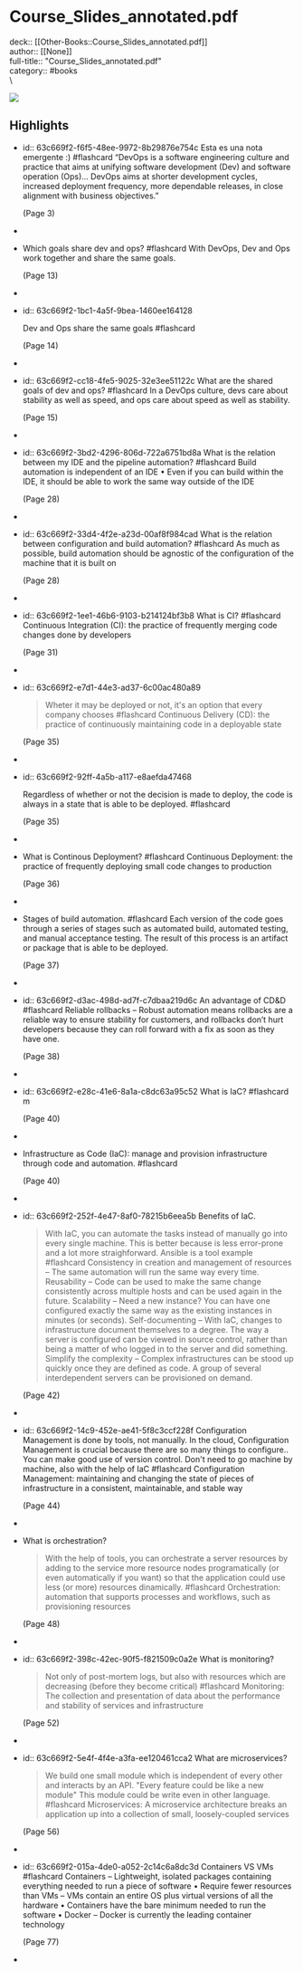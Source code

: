 # Course_Slides_annotated.pdf

deck:: [[Other-Books::Course_Slides_annotated.pdf]]\
author:: [[None]]\
full-title:: "Course_Slides_annotated.pdf"\
category:: #books\
\

![](https://readwise-assets.s3.amazonaws.com/static/images/default-book-icon-3.40504e56b01b.png)
## Highlights
- id:: 63c669f2-f6f5-48ee-9972-8b29876e754c
   Esta es una nota emergente :) #flashcard 
    “DevOps is a software engineering culture and practice that aims at unifying software development (Dev) and software operation (Ops)... DevOps aims at shorter development cycles, increased deployment frequency, more dependable releases, in close alignment with business objectives.”
  
     (Page 3)
-
- Which goals share dev and ops? #flashcard 
    With DevOps, Dev and Ops work together and share the same goals.
  
     (Page 13)
-
- id:: 63c669f2-1bc1-4a5f-9bea-1460ee164128
  
  Dev and Ops share the same goals #flashcard 
  
  
     (Page 14)
-
- id:: 63c669f2-cc18-4fe5-9025-32e3ee51122c
   What are the shared goals of dev and ops? #flashcard 
    In a DevOps culture, devs care about stability as well as speed, and ops care about speed as well as stability.
  
     (Page 15)
-
- id:: 63c669f2-3bd2-4296-806d-722a6751bd8a
   What is the relation between my IDE and the pipeline automation? #flashcard 
    Build automation is independent of an IDE • Even if you can build within the IDE, it should be able to work the same way outside of the IDE
  
     (Page 28)
-
- id:: 63c669f2-33d4-4f2e-a23d-00af8f984cad
   What is the relation between configuration and build automation? #flashcard 
    As much as possible, build automation should be agnostic of the configuration of the machine that it is built on
  
     (Page 28)
-
- id:: 63c669f2-1ee1-46b6-9103-b214124bf3b8
   What is CI? #flashcard 
    Continuous Integration (CI): the practice of frequently merging code changes done by developers
  
     (Page 31)
-
- id:: 63c669f2-e7d1-44e3-ad37-6c00ac480a89
   > Wheter it may be deployed or not, it's an option that every company chooses #flashcard 
    Continuous Delivery (CD): the practice of continuously maintaining code in a deployable state
  
     (Page 35)
-
- id:: 63c669f2-92ff-4a5b-a117-e8aefda47468
  
  Regardless of whether or not the decision is made to deploy, the code is always in a state that is able to be deployed. #flashcard 
  
  
     (Page 35)
-
- What is Continous Deployment? #flashcard 
    Continuous Deployment: the practice of frequently deploying small code changes to production
  
     (Page 36)
-
- Stages of build automation. #flashcard 
    Each version of the code goes through a series of stages such as automated build, automated testing, and manual acceptance testing. The result of this process is an artifact or package that is able to be deployed.
  
     (Page 37)
-
- id:: 63c669f2-d3ac-498d-ad7f-c7dbaa219d6c
   An advantage of CD&D #flashcard 
    Reliable rollbacks – Robust automation means rollbacks are a reliable way to ensure stability for customers, and rollbacks don’t hurt developers because they can roll forward with a fix as soon as they have one.
  
     (Page 38)
-
- id:: 63c669f2-e28c-41e6-8a1a-c8dc63a95c52
   What is IaC? #flashcard 
    m
  
     (Page 40)
-
- Infrastructure as Code (IaC): manage and provision infrastructure through code and automation. #flashcard 
  
  
     (Page 40)
-
- id:: 63c669f2-252f-4e47-8af0-78215b6eea5b
   Benefits of IaC.
   > With IaC, you can automate the tasks instead of manually go into every single machine. This is better because is less error-prone and a lot more straighforward. Ansible is a tool example #flashcard 
    Consistency in creation and management of resources – The same automation will run the same way every time. Reusability – Code can be used to make the same change consistently across multiple hosts and can be used again in the future. Scalability – Need a new instance? You can have one configured exactly the same way as the existing instances in minutes (or seconds). Self-documenting – With IaC, changes to infrastructure document themselves to a degree. The way a server is configured can be viewed in source control, rather than being a matter of who logged in to the server and did something. Simplify the complexity – Complex infrastructures can be stood up quickly once they are defined as code. A group of several interdependent servers can be provisioned on demand.
  
     (Page 42)
-
- id:: 63c669f2-14c9-452e-ae41-5f8c3ccf228f
   Configuration Management is done by tools, not manually. 
   In the cloud, Configuration Management is crucial because there are so many things to configure..
   You can make good use of version control.
   Don't need to go machine by machine, also with the help of IaC #flashcard 
    Configuration Management: maintaining and changing the state of pieces of infrastructure in a consistent, maintainable, and stable way
  
     (Page 44)
-
- What is orchestration?
   > With the help of tools, you can orchestrate a server resources by adding to the service more resource nodes programatically (or even automatically if you want) so that the application could use less (or more) resources dinamically. #flashcard 
    Orchestration: automation that supports processes and workflows, such as provisioning resources
  
     (Page 48)
-
- id:: 63c669f2-398c-42ec-90f5-f821509c0a2e
   What is monitoring?
   > Not only of post-mortem logs, but also with resources which are decreasing (before they become critical) #flashcard 
    Monitoring: The collection and presentation of data about the performance and stability of services and infrastructure
  
     (Page 52)
-
- id:: 63c669f2-5e4f-4f4e-a3fa-ee120461cca2
   What are microservices?
   > We build one small module which is independent of every other and interacts by an API. "Every feature could be like a new module"
   This module could be write even in other language. #flashcard 
    Microservices: A microservice architecture breaks an application up into a collection of small, loosely-coupled services
  
     (Page 56)
-
- id:: 63c669f2-015a-4de0-a052-2c14c6a8dc3d
   Containers VS VMs #flashcard 
    Containers – Lightweight, isolated packages containing everything needed to run a piece of software • Require fewer resources than VMs – VMs contain an entire OS plus virtual versions of all the hardware • Containers have the bare minimum needed to run the software • Docker – Docker is currently the leading container technology
  
     (Page 77)
-
